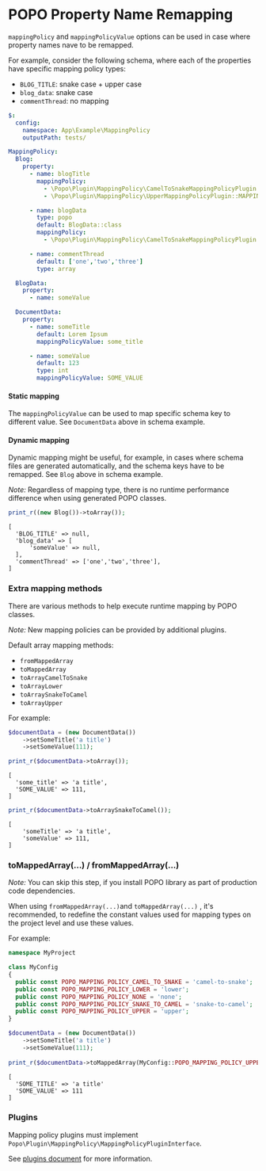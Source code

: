 # POPO Property Name Remapping

`mappingPolicy` and `mappingPolicyValue` options can be used in case where property names nave to be remapped. 

For example, consider the following schema, where each of the properties have specific mapping policy types:

- `BLOG_TITLE`: snake case + upper case
- `blog_data`: snake case
- `commentThread`: no mapping

```yaml
$:
  config:
    namespace: App\Example\MappingPolicy
    outputPath: tests/

MappingPolicy:
  Blog:
    property:
      - name: blogTitle
        mappingPolicy:
          - \Popo\Plugin\MappingPolicy\CamelToSnakeMappingPolicyPlugin::MAPPING_POLICY_NAME
          - \Popo\Plugin\MappingPolicy\UpperMappingPolicyPlugin::MAPPING_POLICY_NAME

      - name: blogData
        type: popo
        default: BlogData::class
        mappingPolicy:
          - \Popo\Plugin\MappingPolicy\CamelToSnakeMappingPolicyPlugin::MAPPING_POLICY_NAME

      - name: commentThread
        default: ['one','two','three']
        type: array

  BlogData:
    property:
      - name: someValue

  DocumentData:
    property:
      - name: someTitle
        default: Lorem Ipsum
        mappingPolicyValue: some_title

      - name: someValue
        default: 123
        type: int
        mappingPolicyValue: SOME_VALUE
```

#### Static mapping

The `mappingPolicyValue` can be used to map specific schema key to different value.
See `DocumentData` above in schema example.

#### Dynamic mapping

Dynamic mapping might be useful, for example, in cases where schema files are generated automatically,
and the schema keys have to be remapped.
See `Blog` above in schema example.

_Note:_ Regardless of mapping type, there is no runtime performance difference when using generated POPO classes.

```php
print_r((new Blog())->toArray());
```

```
[
  'BLOG_TITLE' => null,
  'blog_data' => [
      'someValue' => null,
  ],
  'commentThread' => ['one','two','three'],
]
```


### Extra mapping methods

There are various methods to help execute runtime mapping by POPO classes.

_Note:_ New mapping policies can be provided by additional plugins.

Default array mapping methods:

- `fromMappedArray`
- `toMappedArray`
- `toArrayCamelToSnake`
- `toArrayLower`
- `toArraySnakeToCamel`
- `toArrayUpper`


For example:

```php
$documentData = (new DocumentData())
    ->setSomeTitle('a title')
    ->setSomeValue(111);
```    

```php
print_r($documentData->toArray());
```
```
[
  'some_title' => 'a title',
  'SOME_VALUE' => 111,
]
```

```php
print_r($documentData->toArraySnakeToCamel());
```

```
[
    'someTitle' => 'a title',
    'someValue' => 111,
]
```

### toMappedArray(...) / fromMappedArray(...)

_Note:_ You can skip this step, if you install POPO library as part of production code dependencies.

When using `fromMappedArray(...)`and `toMappedArray(...)` , it's recommended,
to redefine the constant values used for mapping types on the project level and use these values.

For example:

```php
namespace MyProject

class MyConfig
{
  public const POPO_MAPPING_POLICY_CAMEL_TO_SNAKE = 'camel-to-snake';
  public const POPO_MAPPING_POLICY_LOWER = 'lower';
  public const POPO_MAPPING_POLICY_NONE = 'none';
  public const POPO_MAPPING_POLICY_SNAKE_TO_CAMEL = 'snake-to-camel';
  public const POPO_MAPPING_POLICY_UPPER = 'upper';
}
```

```php
$documentData = (new DocumentData())
    ->setSomeTitle('a title')
    ->setSomeValue(111);
    
print_r($documentData->toMappedArray(MyConfig::POPO_MAPPING_POLICY_UPPER));
```

```
[
  'SOME_TITLE' => 'a title'
  'SOME_VALUE' => 111
]
```

### Plugins

Mapping policy plugins must implement `Popo\Plugin\MappingPolicy\MappingPolicyPluginInterface`.

See [plugins document](README_PLUGINS.md) for more information.